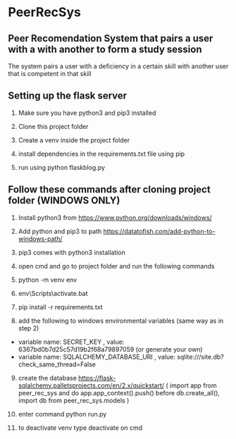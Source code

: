 
# PeerRecSys

## Peer Recomendation System that pairs a user with a with another to form a study session

The system pairs a user with a deficiency in a certain skill with another user that is competent in that skill

## Setting up the flask server

1. Make sure you have python3 and pip3 installed

2. Clone this project folder

3. Create a venv inside the project folder

4. install dependencies in the requirements.txt file using pip

5. run using python flaskblog.py

## Follow these commands after cloning project folder (WINDOWS ONLY)

1. Install python3 from https://www.python.org/downloads/windows/

2. Add python and pip3 to path https://datatofish.com/add-python-to-windows-path/

3. pip3 comes with python3 installation

4. open cmd and go to project folder and run the following commands

5. python -m venv env

6. env\Scripts\activate.bat

7. pip install -r requirements.txt

8. add the following to windows environmental variables (same way as in step 2)
 - variable name: SECRET_KEY ,  value: 6367bd0b7d25c57d19b2f68a79897059 (or generate your own)
 - variable name: SQLALCHEMY_DATABASE_URI , value: sqlite:///site.db?check_same_thread=False
 
9. create the database https://flask-sqlalchemy.palletsprojects.com/en/2.x/quickstart/ ( import app from peer_rec_sys and do app.app_context().push() before db.create_all(), import db from peer_rec_sys.models )

8. enter command python run.py

9. to deactivate venv type deactivate on cmd


